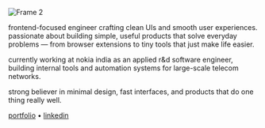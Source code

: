 ![Frame 2](https://github.com/user-attachments/assets/99029881-039d-467d-97d9-258e1541e1c9)

frontend-focused engineer crafting clean UIs and smooth user experiences. passionate about building simple, useful products that solve everyday problems — from browser extensions to tiny tools that just make life easier.

currently working at nokia india as an applied r&d software engineer, building internal tools and automation systems for large-scale telecom networks.

strong believer in minimal design, fast interfaces, and products that do one thing really well.


[portfolio](https://sohamdutta.in) • [linkedin](https://www.linkedin.com/in/shm-dtt/)

<!--<img height="165em" src="https://github-readme-stats.vercel.app/api?username=shm-dtt&show_icons=true&theme=transparent" alt="shm-dtt's stats"/> &nbsp; <img src="https://github-readme-stats.vercel.app/api/top-langs?username=shm-dtt&show_icons=true&locale=en&layout=compact&theme=transparent" alt="shm-dtt" />-->
